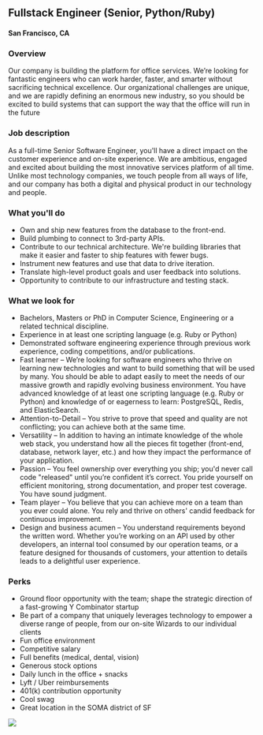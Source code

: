 ## Fullstack Engineer (Senior, Python/Ruby)
#### San Francisco, CA

### Overview
Our company is building the platform for office services. We’re looking for fantastic engineers who can work harder, faster, and smarter without sacrificing technical excellence. Our organizational challenges are unique, and we are rapidly defining an enormous new industry, so you should be excited to build systems that can support the way that the office will run in the future

### Job description
As a full-time Senior Software Engineer, you'll have a direct impact on the customer experience and on-site experience. We are ambitious, engaged and excited about building the most innovative services platform of all time. Unlike most technology companies, we touch people from all ways of life, and our company has both a digital and physical product in our technology and people.

### What you'll do
+ Own and ship new features from the database to the front-end.
+ Build plumbing to connect to 3rd-party APIs.
+ Contribute to our technical architecture.  We're building libraries that make it easier and faster to ship features with fewer bugs.
+ Instrument new features and use that data to drive iteration.
+ Translate high-level product goals and user feedback into solutions.
+ Opportunity to contribute to our infrastructure and testing stack.

### What we look for
+ Bachelors, Masters or PhD in Computer Science, Engineering or a related technical discipline.
+ Experience in at least one scripting language (e.g. Ruby or Python) 
+ Demonstrated software engineering experience through previous work experience, coding competitions, and/or publications.
+ Fast learner – We’re looking for software engineers who thrive on learning new technologies and want to build something that will be used by many. You should be able to adapt easily to meet the needs of our massive growth and rapidly evolving business environment. You have advanced knowledge of at least one scripting language (e.g. Ruby or Python) and knowledge of or eagerness to learn: PostgreSQL, Redis, and ElasticSearch.
+ Attention-to-Detail – You strive to prove that speed and quality are not conflicting; you can achieve both at the same time.
+ Versatility – In addition to having an intimate knowledge of the whole web stack, you understand how all the pieces fit together (front-end, database, network layer, etc.) and how they impact the performance of your application.
+ Passion – You feel ownership over everything you ship; you'd never call code "released" until you’re confident it’s correct. You pride yourself on efficient monitoring, strong documentation, and proper test coverage. You have sound judgment.
+ Team player – You believe that you can achieve more on a team than you ever could alone. You rely and thrive on others' candid feedback for continuous improvement.
+ Design and business acumen – You understand requirements beyond the written word. Whether you’re working on an API used by other developers, an internal tool consumed by our operation teams, or a feature designed for thousands of customers, your attention to details leads to a delightful user experience.

### Perks
+ Ground floor opportunity with the team; shape the strategic direction of a fast-growing Y Combinator startup 
+ Be part of a company that uniquely leverages technology to empower a diverse range of people, from our on-site Wizards to our individual clients 
+ Fun office environment 
+ Competitive salary 
+ Full benefits (medical, dental, vision) 
+ Generous stock options 
+ Daily lunch in the office + snacks 
+ Lyft / Uber reimbursements 
+ 401(k) contribution opportunity 
+ Cool swag 
+ Great location in the SOMA district of SF


[<img src='https://dabuttonfactory.com/button.png?t=Learn+More&f=Calibri-Bold&ts=24&tc=fff&hp=20&vp=8&c=5&bgt=unicolored&bgc=29aafe'>](https://letsrockit.co/jobs/rwrlbg-fullstack-engineer-senior-ruby-python)

